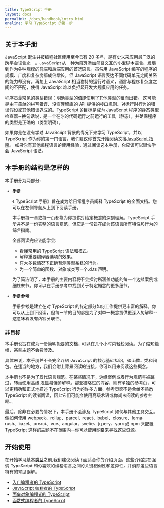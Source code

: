 ```yaml
---
title: TypeScript 手册
layout: docs
permalink: /docs/handbook/intro.html
oneline: 学习 TypeScript 的第一步
---
```


## 关于本手册

JavaScript 诞生并被编程社区使用至今已有 20 多年，是有史以来应用最广泛的跨平台语言之一。JavaScript 从一种为网页添加简易交互的小型脚本语言，发展到作为各种规模的前端和后端应用的首选语言。虽然用 JavaScript 编写的程序的规模、广度和复杂度都成倍增长，但 JavaScript 语言表达不同代码单元之间关系的能力却没有。再加上 JavaScript 相当独特的运行时语义，语言与程序复杂度之间的不匹配，使得 JavaScript 难以负担起开发大规模应用的任务。

程序员最常见的类型错误：明确类型的值却使用了其他类型的值而出错。 这可能是由于简单的拼写错误、没有理解库的 API 提供的接口规则、对运行时行为的错误假设或其他错误造成的。TypeScript 的目标是成为 JavaScript 程序的静态类型检查器--换句话说，是一个在你的代码运行之前运行的工具（静态），并确保程序的类型是正确的（类型明确）。

如果你是在没有学过 JavaScript 背景的情况下来学习 TypeScript，并以 TypeScript 作为你的第一门语言，我们建议你首先开始阅读文档[JavaScript 指南](https://developer.mozilla.org/docs/Web/JavaScript/Guide)。
如果你有其他编程语言的使用经验，通过阅读这本手册，你应该可以很快学会 JavaScript 语法。

## 本手册的结构是怎样的

本手册分为两部分:

- **手册**

  《 TypeScript 手册》旨在成为给日常程序员阐释 TypeScript 的全面文档。您可以在左侧导航从上到下阅读手册。

  本手册每一章或每一页都能为你提供对给定概念的深刻理解。TypeScript 手册并不是一份完整的语言规范，但它是一份旨在成为该语言所有特性和行为的综合指南。

  全部阅读完应该能学会:

  - 看懂常用的 TypeScript 语法和模式。
  - 解释重要编译器选项的效果。
  - 在大多数情况下正确预测类型系统的行为。
  - 为一个简单的函数、对象或类写一个.d.ts 声明。

  为了简洁明了，本手册的主要内容将不会探讨所涵盖功能的每一个边缘案例或细枝末节。你可以在手册参考中找到关于特定概念的更多细节。

- **手册参考**

  手册参考是建立在对 TypeScript 的特定部分如何工作提供更丰富的解释。你可以从上到下阅读，但每一节的目的都是为了对单一概念提供更深入的解释--这意味着没有内容关联性。

### 非目标

本手册也旨在成为一份简明扼要的文档，可以在几个小时内轻松阅读。为了缩短篇幅，某些主题不会被涉及。

具体来说，本手册并不会完全介绍 JavaScript 的核心基础知识，如函数、类和闭包。在适当的地方，我们会附上背景阅读的链接，你可以用来阅读这些概念。

本手册也不是为了取代语言规范。在某些情况下，边缘案例或者行为规范将被跳过，转而使用高级,浅显易懂的解释。那些被略过的内容，则有单独的参考页，可以更精确和正式地描述 TypeScript 行为的许多方面。参考页面不适合给不熟悉 TypeScript 的读者阅读，因此它们可能会使用高级术语或你尚未阅读的参考主题。。

最后，除非在必要的情况下，本手册不会涉及 TypeScript 如何与其他工具交互。像如何使用 webpack、rollup、parcel、react、babel、closure、lerna、rush、bazel、preact、vue、angular、svelte、jquery、yarn 或 npm 来配置 TypeScript 这样的主题不在范围内--你可以使用网络来寻找这些资源。

## 开始使用

在开始学习[基本类型](/docs/handbook/basic-types.html)之前,我们建议阅读下面适合你的介绍页面。这些介绍旨在强调 TypeScript 和你喜欢的编程语言之间的关键相似性和差异性，并消除这些语言特有的常见误解。

- [入门编程者的 TypeScript ](/docs/handbook/typescript-from-scratch.html)
- [JavaScript 编程者的 TypeScript ](/docs/handbook/typescript-in-5-minutes.html)
- [面向对象编程者的 TypeScript ](/docs/handbook/typescript-in-5-minutes-oop.html)
- [函数式编程者的 TypeScript ](/docs/handbook/typescript-in-5-minutes-func.html)
